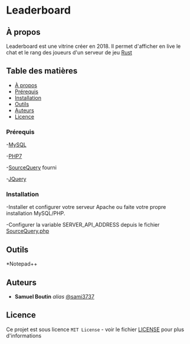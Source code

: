 # Leaderboard

## À propos

Leaderboard est une vitrine créer en 2018.
Il permet d'afficher en live le chat et le rang des joueurs d'un serveur de jeu [Rust](https://rust.facepunch.com/)

## Table des matières

- [À propos](#à-propos)
- [Prérequis](#prérequis)
- [Installation](#installation)
- [Outils](#outils)
- [Auteurs](#auteurs)
- [Licence](#Licence)

### Prérequis

  -[MySQL](https://www.mysql.com/)
  
  -[PHP7](https://www.php.net/releases/index.php)
  
  -[SourceQuery](https://github.com/xPaw/PHP-Source-Query) fourni
  
  -[JQuery](https://jquery.com/)

### Installation

-Installer et configurer votre serveur Apache ou faite votre propre installation MySQL/PHP.

-Configurer la variable SERVER_API_ADDRESS depuis le fichier [SourceQuery.php](./SourceQuery/SourceQuery.php)

## Outils

  *Notepad++

## Auteurs
* **Samuel Boutin** _alias_ [@sami3737](https://github.com/sami3737)

## Licence

Ce projet est sous licence ``MIT License`` - voir le fichier [LICENSE](LICENSE.md) pour plus d'informations
